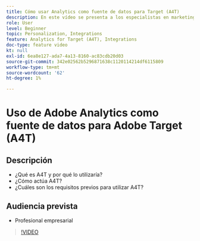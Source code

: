 ```yaml
---
title: Cómo usar Analytics como fuente de datos para Target (A4T)
description: En este vídeo se presenta a los especialistas en marketing en Analytics for Target (A4T).
role: User
level: Beginner
topic: Personalization, Integrations
feature: Analytics for Target (A4T), Integrations
doc-type: feature video
kt: null
exl-id: 6ea8e127-ada7-4a13-8160-ac83cdb20d03
source-git-commit: 342e02562b5296871638c1120114214df6115809
workflow-type: tm+mt
source-wordcount: '62'
ht-degree: 1%

---
```


# Uso de Adobe Analytics como fuente de datos para Adobe Target (A4T)

## Descripción

* ¿Qué es A4T y por qué lo utilizaría?
* ¿Cómo actúa A4T?
* ¿Cuáles son los requisitos previos para utilizar A4T?

## Audiencia prevista

* Profesional empresarial

>[!VIDEO](https://video.tv.adobe.com/v/17384/?quality=12)

